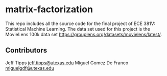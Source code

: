# matrix-factorization

This repo includes all the source code for the final project of ECE 381V: Statistical Machine Learning.  The data set used for this project is the MovieLens 100k data set https://grouplens.org/datasets/movielens/latest/.  

## Contributors

Jeff Tipps jeff.tipps@utexas.edu
Miguel Gomez De Franco  miguelgdf@utexas.edu